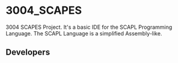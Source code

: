 # 3004_SCAPES
3004 SCAPES Project. It's a basic IDE for the SCAPL Programming Language. The SCAPL Language is a simplified Assembly-like.

## Developers
